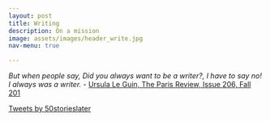 ```yaml
---
layout: post
title: Writing
description: On a mission
image: assets/images/header_write.jpg
nav-menu: true

---
```


_But when people say, Did you always want to be a writer?, I have to say no! I
always was a writer._ - [Ursula Le Guin, The Paris Review, Issue 206, Fall 201](https://www.theparisreview.org/interviews/6253/ursula-k-le-guin-the-art-of-fiction-no-221-ursula-k-le-guin)


<a class="twitter-timeline" data-lang="en" data-width="600" data-theme="dark" href="https://twitter.com/50storieslater?ref_src=twsrc%5Etfw">Tweets by 50storieslater</a> <script async src="https://platform.twitter.com/widgets.js" charset="utf-8"></script>
